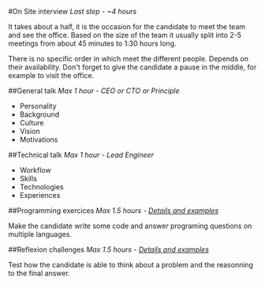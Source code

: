 #On Site interview
*Last step - ~4 hours*

It takes about a half, it is the occasion for the candidate to meet the team and see the office. Based on the size of the team it usually split into 2-5 meetings from about 45 minutes to 1:30 hours long.

There is no specific order in which meet the different people. Depends on their availability. Don't forget to give the candidate a pause in the middle, for example to visit the office.

##General talk
*Max 1 hour - CEO or CTO or Principle*

* Personality
* Background
* Culture
* Vision
* Motivations

##Technical talk
*Max 1 hour - Lead Engineer*

* Workflow
* Skills
* Technologies
* Experiences

##Programming exercices
*Max 1.5 hours - [Details and examples](./Programming)*

Make the candidate write some code and answer programing questions on multiple
languages.

##Reflexion challenges
*Max 1.5 hours - [Details and examples](./Reflexion)*

Test how the candidate is able to think about a problem and the reasonning to
the final answer.
